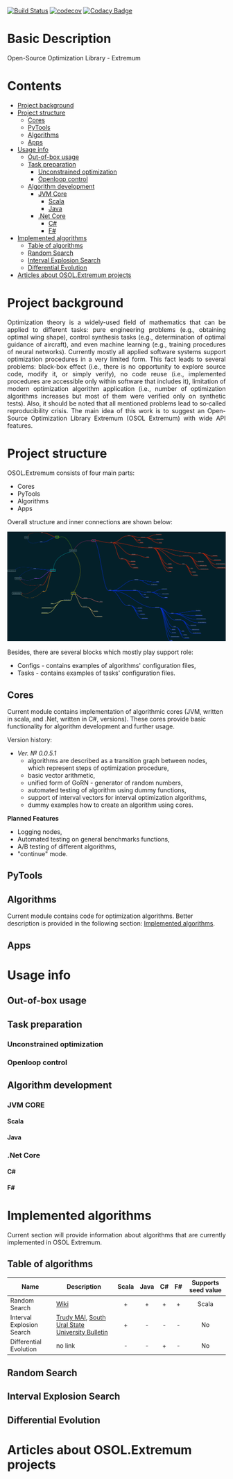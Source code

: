 [![Build Status](https://travis-ci.org/wol4aravio/OSOL.Extremum.svg?branch=master)](https://travis-ci.org/wol4aravio/OSOL.Extremum.svg?branch=master)
[![codecov](https://codecov.io/gh/wol4aravio/OSOL.Extremum/branch/master/graph/badge.svg)](https://codecov.io/gh/wol4aravio/OSOL.Extremum)
[![Codacy Badge](https://api.codacy.com/project/badge/Grade/6d29733e0b2d4faea9b99306ecff0f91)](https://www.codacy.com/app/wol4aravio/OSOL.Extremum?utm_source=github.com&amp;utm_medium=referral&amp;utm_content=wol4aravio/OSOL.Extremum&amp;utm_campaign=Badge_Grade)

# Basic Description
Open-Source Optimization Library - Extremum

# Contents
* [Project background](#project-background)
* [Project structure](#project-structure)
	* [Cores](#cores)
	* [PyTools](#pytools)
	* [Algorithms](#algorithms)
	* [Apps](#apps)
* [Usage info](#usage-info)
	* [Out-of-box usage](#out-of-box-usage)
	* [Task preparation](#task-preparation)
		* [Unconstrained optimization](#unconstrained-optimization)
		* [Openloop control](#openloop-control)
	* [Algorithm development](#algorithm-develoment)
		* [JVM Core](#jvm-core)
			* [Scala](#scala)
			* [Java](#java)
		* [.Net Core](#net-core)
			* [C#](#c)
			* [F#](#f)
* [Implemented algorithms](#implemented-algorithms)
	* [Table of algorithms](#table-of-algorithms)
	* [Random Search](#random-search)
	* [Interval Explosion Search](#interval-explosion-search)
	* [Differential Evolution](#differential-evolution)
* [Articles about OSOL.Extremum projects](#articles-about-osolextremum-projects)

# Project background
<p align="justify">
Optimization theory is a widely-used field of mathematics that can be applied to different tasks: pure engineering problems (e.g., obtaining optimal wing shape), control synthesis tasks (e.g., determination of optimal guidance of aircraft), and even machine learning (e.g., training procedures of neural networks). Currently mostly all applied software systems support optimization procedures in a very limited form. This fact leads to several problems: black-box effect (i.e., there is no opportunity to explore source code, modify it, or simply verify), no code reuse (i.e., implemented procedures are accessible only within software that includes it), limitation of modern optimization algorithm application (i.e., number of optimization algorithms increases but most of them were verified only on synthetic tests). Also, it should be noted that all mentioned problems lead to so‑called reproducibility crisis. The main idea of this work is to suggest an Open-Source Optimization Library Extremum (OSOL Extremum) with wide API features.
</p>

# Project structure

OSOL.Extremum consists of four main parts:
* Cores
* PyTools
* Algorithms
* Apps

Overall structure and inner connections are shown below:

![Project Structure](Description/OSOL.Extremum.png?raw=true "Project Structure")

Besides, there are several blocks which mostly play support role:
* Configs - contains examples of algorithms' configuration files,
* Tasks - contains examples of tasks' configuration files.

## Cores

Current module contains implementation of algorithmic cores (JVM, written in scala, and .Net, written in C#, versions). These cores provide basic functionality for algorithm development and further usage. 

Version history:
* *Ver. № 0.0.5.1*
	* algorithms are described as a transition graph between nodes, which represent steps of optimization procedure,
	* basic vector arithmetic,
	* unified form of GoRN - generator of random numbers,
	* automated testing of algorithm using dummy functions,
	* support of interval vectors for interval optimization algorithms,
	* dummy examples how to create an algorithm using cores.

**Planned Features**
* Logging nodes,
* Automated testing on general benchmarks functions,
* A/B testing of different algorithms,
* "continue" mode.


## PyTools

## Algorithms

Current module contains code for optimization algorithms. Better description is provided in the following section: [Implemented algorithms](#implemented-algorithms).

## Apps

# Usage info

## Out-of-box usage

## Task preparation

### Unconstrained optimization

### Openloop control

## Algorithm development

### JVM CORE

#### Scala

#### Java

### .Net Core

#### C\#

#### F\#

# Implemented algorithms
<p align="justify">
Current section will provide information about algorithms that are currently implemented in OSOL Extremum.
</p>

## Table of algorithms

| Name | Description | Scala | Java |  C#  |  F#  | Supports seed value |
| ---- | ----------- | :---: | :--: | :--: | :--: | :-----------------: |
| Random Search | [Wiki](https://en.wikipedia.org/wiki/Random_search) | + | + | + | + | Scala |
| Interval Explosion Search | [Trudy MAI](http://trudymai.ru/upload/iblock/b78/b783155b46dd299b9cecc91637821acc.pdf), [South Ural State University Bulletin](http://mmp.susu.ru/pdf/v9n3st5.pdf) | + | - | - | - |No |
| Differential Evolution | no link | - | - | + | - | No |

## Random Search

## Interval Explosion Search

## Differential Evolution


# Articles about OSOL.Extremum projects

